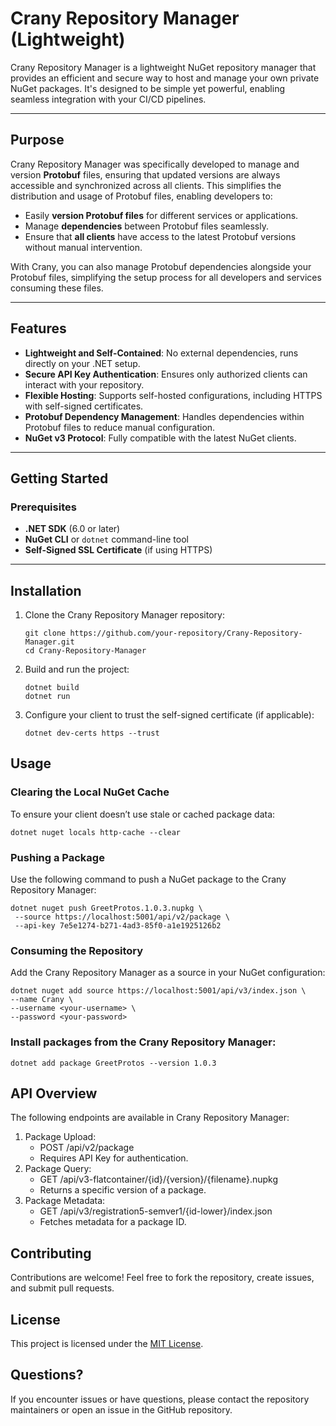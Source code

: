 # Crany Repository Manager (Lightweight)

Crany Repository Manager is a lightweight NuGet repository manager that provides an efficient and secure way to host and
manage your own private NuGet packages. It's designed to be simple yet powerful, enabling seamless integration with your
CI/CD pipelines.

---

## Purpose

Crany Repository Manager was specifically developed to manage and version **Protobuf** files, ensuring that updated versions are always accessible and synchronized across all clients. This simplifies the distribution and usage of Protobuf files, enabling developers to:

- Easily **version Protobuf files** for different services or applications.
- Manage **dependencies** between Protobuf files seamlessly.
- Ensure that **all clients** have access to the latest Protobuf versions without manual intervention.

With Crany, you can also manage Protobuf dependencies alongside your Protobuf files, simplifying the setup process for all developers and services consuming these files.

---

## Features

- **Lightweight and Self-Contained**: No external dependencies, runs directly on your .NET setup.
- **Secure API Key Authentication**: Ensures only authorized clients can interact with your repository.
- **Flexible Hosting**: Supports self-hosted configurations, including HTTPS with self-signed certificates.
- **Protobuf Dependency Management**: Handles dependencies within Protobuf files to reduce manual configuration.
- **NuGet v3 Protocol**: Fully compatible with the latest NuGet clients.

---

## Getting Started
### Prerequisites

- **.NET SDK** (6.0 or later)
- **NuGet CLI** or `dotnet` command-line tool
- **Self-Signed SSL Certificate** (if using HTTPS)

---
## Installation

1. Clone the Crany Repository Manager repository:
   ```*bash*
   git clone https://github.com/your-repository/Crany-Repository-Manager.git
   cd Crany-Repository-Manager
   ```
2. Build and run the project:
   ```*bash*
   dotnet build
   dotnet run
   ```
3. Configure your client to trust the self-signed certificate (if applicable):
   ```*bash*
   dotnet dev-certs https --trust
   ```

## Usage

### Clearing the Local NuGet Cache

To ensure your client doesn’t use stale or cached package data:

   ```*bash*
   dotnet nuget locals http-cache --clear
   ```

### Pushing a Package

Use the following command to push a NuGet package to the Crany Repository Manager:

   ```*bash*
   dotnet nuget push GreetProtos.1.0.3.nupkg \
    --source https://localhost:5001/api/v2/package \
    --api-key 7e5e1274-b271-4ad3-85f0-a1e1925126b2
   ```   

### Consuming the Repository

Add the Crany Repository Manager as a source in your NuGet configuration:

   ```*bash*
   dotnet nuget add source https://localhost:5001/api/v3/index.json \
   --name Crany \
   --username <your-username> \
   --password <your-password>
   ```

### Install packages from the Crany Repository Manager:

   ```*bash*
   dotnet add package GreetProtos --version 1.0.3
   ```

## API Overview
The following endpoints are available in Crany Repository Manager:
1. Package Upload:
   * POST /api/v2/package
   * Requires API Key for authentication.
2. Package Query:
   * GET /api/v3-flatcontainer/{id}/{version}/{filename}.nupkg
   * Returns a specific version of a package.
3. Package Metadata:
   * GET /api/v3/registration5-semver1/{id-lower}/index.json
   * Fetches metadata for a package ID.

## Contributing
Contributions are welcome! Feel free to fork the repository, create issues, and submit pull requests.

## License
This project is licensed under the [MIT License](./LICENSE.MD).

## Questions?
If you encounter issues or have questions, please contact the repository maintainers or open an issue in the GitHub repository.

